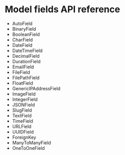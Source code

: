 # Model fields API reference

* AutoField
* BinaryField
* BooleanField
* CharField
* DateField
* DateTimeField
* DecimalField
* DurationField
* EmailField
* FileField
* FilePathField
* FloatField
* GenericIPAddressField
* ImageField
* IntegerField
* JSONField
* SlugField
* TextField
* TimeField
* URLField
* UUIDField
* ForeignKey
* ManyToManyField
* OneToOneField
